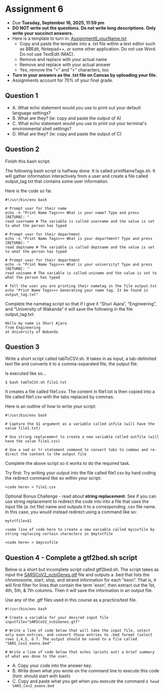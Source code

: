 # Assignment 6

- Due **Tuesday, September 16, 2025, 11:59 pm** 
- **DO NOT write out the questions. Do not write long descriptions. Only write your succinct answers.**
- Here is a template to turn in: [Assignment6_yourName.txt](Assignment6_yourName.txt)
  - Copy and paste the template into a .txt file within a text editor such as BBEdit, Notepad++, or some other application. Do not use Word. Do not use TextEdit (MAC).
  - Remove and replace with your actual name
  - Remove and replace with your actual answer
  - Yes, remove the “<” and “>” characters, too
- **Turn in your answers as the .txt file on Canvas by uploading your file.**
- Assignments account for 70% of your final grade. 

## Question 1

- A. What echo statement would you use to print out your default language settings?
- B. What are they? (ie: copy and paste the output of A)
- C. What echo statement would you use to print out your terminal's environmental shell settings?
- D. What are they? (ie: copy and paste the output of C)

## Question 2

Finish this bash script.

The following bash script is halfway done. It is called printNameTags.sh. It will gather information interactively from a user and create a file called output_tag.txt that contains some user information.

Here is the code so far.

```
#!/usr/bin/env bash
 
# Prompt user for their name
echo -n "Print Name Tags>>> What is your name? Type and press [RETURN]: "
read username # The variable is called username and the value is set to what the person has typed
 
# Prompt user for their department
echo -n "Print Name Tags>>> What is your department? Type and press [RETURN]: "
read deptname # The variable is called deptname and the value is set to what the person has typed
 
# Prompt user for their department
echo -n "Print Name Tags>>> What is your university? Type and press [RETURN]: "
read uniname # The variable is called uniname and the value is set to what the person has typed
 
# Tell the user you are printing their nametag in the file output.txt
echo "Print Name Tags>>> Generating your name tag. It be found in output_tag.txt"
```

Complete the nametag script so that if I give it “Shuri Ajara”, “Engineering”, and “University of Wakanda” it will save the following in the file output_tag.txt:

```
Hello my name is Shuri Ajara
from Engineering
at University of Wakanda
```

## Question 3

Write a short script called tabToCSV.sh. It takes in as input, a tab-delimited text file and converts it to a comma-separated file, the output file.

Is executed like so…

```
$ bash tabToCSV.sh file1.txt
```

It creates a file called file1.csv. The content in file1.txt is then copied into a file called file1.csv with the tabs replaced by commas.

Here is an outline of how to write your script:

```
#!/usr/bin/env bash
 
# Capture the $1 argument as a variable called infile (will have the value file1.txt)
 
# Use string replacement to create a new variable called outfile (will have the value file1.csv)
 
# Use a sed or tr statement command to convert tabs to commas and re-direct the content to the output file
```

Complete the above script so it works to do the required task.

Try first: Try writing your output into the file called file1.csv by hard coding the redirect command like so within your script:

```
<code here> > file1.csv
```

Optional Bonus Challenge - read about **string replacement**. See if you can use string replacement to redirect the code into into a file that uses the input file (a .txt file) name and outputs it to a corresponding .csv file name. In this case, you would instead redirect using a command like so:

```
mytxtfile=$1
 
<some line of code here to create a new variable called mycsvfile by string replacing certain characters in $mytxtfile
 
<code here> > $mycsvfile
```

## Question 4 - Complete a gtf2bed.sh script

Below is a short but incomplete script called gtf2bed.sh. The script takes as input the [SARSCoV2_ncbiGenes.gtf](https://github.com/jesshill/CSU-2025FA-DSCI-510-001_LINUX_as_a_computational_platform/blob/main/Data/SARSCoV2_ncbiGenes.gtf) file and outputs a .bed that lists the chromosome, start, stop, and strand information for each “exon”. That is, it will first filter for lines that contain the term 'exon', then extract out the 1st, 4th, 5th, & 7th columns. Then it will save the information in an output file.

Use any of the .gtf files used in this course as a practice/test file.

```
#!/usr/bin/env bash
 
# Create a variable for your desired input file
inputfile="SARSCoV2_ncbiGenes.gtf"
 
# Write a line of code below that will take the input file, select only exon entries, and convert those entries to .bed format (select rows 1,4,5, & 7. The output should be saved to a file called "SARS_Cov2_exons.bed"
 
# Write a line of code below that echos (prints out) a brief summary of what was done to the user.
```

- A. Copy your code into the answer key.
- B. Write down what you wrote on the command line to execute this code (hint: should start with bash)
- C. Copy and paste what you get when you execute the command `$ head SARS_Cov2_exons.bed`

